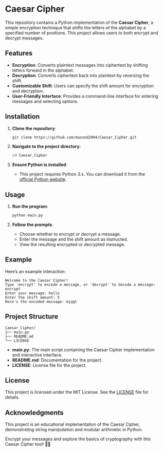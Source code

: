 # Caesar Cipher

This repository contains a Python implementation of the **Caesar Cipher**, a simple encryption technique that shifts the letters of the alphabet by a specified number of positions. This project allows users to both encrypt and decrypt messages.

## Features

- **Encryption**: Converts plaintext messages into ciphertext by shifting letters forward in the alphabet.
- **Decryption**: Converts ciphertext back into plaintext by reversing the shift.
- **Customizable Shift**: Users can specify the shift amount for encryption and decryption.
- **User-Friendly Interface**: Provides a command-line interface for entering messages and selecting options.

## Installation

1. **Clone the repository**:

   ```bash
   git clone https://github.com/masood2004/Caesar_Cipher.git
   ```

2. **Navigate to the project directory**:

   ```bash
   cd Caesar_Cipher
   ```

3. **Ensure Python is installed**:

   - This project requires Python 3.x. You can download it from the [official Python website](https://www.python.org/downloads/).

## Usage

1. **Run the program**:
   ```bash
   python main.py
   ```

2. **Follow the prompts**:
   - Choose whether to encrypt or decrypt a message.
   - Enter the message and the shift amount as instructed.
   - View the resulting encrypted or decrypted message.

## Example

Here’s an example interaction:

```
Welcome to the Caesar Cipher!
Type 'encrypt' to encode a message, or 'decrypt' to decode a message: encrypt
Enter your message: hello
Enter the shift amount: 5
Here's the encoded message: mjqqt
```

## Project Structure

```
Caesar_Cipher/
├── main.py
├── README.md
└── LICENSE
```

- **main.py**: The main script containing the Caesar Cipher implementation and interactive interface.
- **README.md**: Documentation for the project.
- **LICENSE**: License file for the project.

## License

This project is licensed under the MIT License. See the [LICENSE](https://github.com/masood2004/Caesar_Cipher/blob/main/LICENSE) file for details.

## Acknowledgments

This project is an educational implementation of the Caesar Cipher, demonstrating string manipulation and modular arithmetic in Python.

Encrypt your messages and explore the basics of cryptography with this Caesar Cipher tool! 🔐✨
